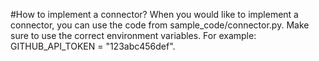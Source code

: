 #How to implement a connector?
When you would like to implement a connector, you can use the code from sample_code/connector.py. Make sure to use the correct environment variables. For example: GITHUB_API_TOKEN = "123abc456def".
